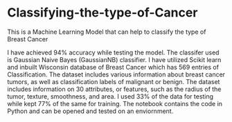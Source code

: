 # Classifying-the-type-of-Cancer
 This is a Machine Learning Model that can help to classify the type of Breast Cancer

 I have achieved 94% accuracy while testing the model. The classifer used is Gaussian Naive Bayes (GaussianNB) classifier.
I have utilized Scikit learn and inbuilt Wisconsin database of Breast Cancer which has 569 entries of Classification. The dataset includes various information about breast cancer tumors, as well as classification labels of malignant or benign. The dataset includes information on 30 attributes, or features, such as the radius of the tumor, texture, smoothness, and area. I used 33% of the data for testing while kept 77% of the same for training.
The notebook contains the code in Python and can be opened and tested on an enviornment.
